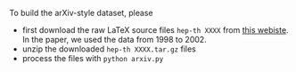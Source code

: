 To build the arXiv-style dataset, please
* first download the raw  LaTeX source files `hep-th XXXX` from [this webiste](http://www.cs.cornell.edu/projects/kddcup/datasets.html). In the paper, we used the data from 1998 to 2002.
* unzip the downloaded `hep-th XXXX.tar.gz` files
* process the files with `python arxiv.py`